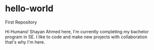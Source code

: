 # hello-world
First Repository

Hi Humans! 
Shayan Ahmed here, I'm currently completing my bachelor program in SE. 
I like to code and make new projects with collaboration that's why I'm here.
